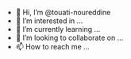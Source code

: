 - 👋 Hi, I’m @touati-noureddine
- 👀 I’m interested in ...
- 🌱 I’m currently learning ...
- 💞️ I’m looking to collaborate on ...
- 📫 How to reach me ...

<!---
touati-noureddine/touati-noureddine is a ✨ special ✨ repository because its `README.md` (this file) appears on your GitHub profile.
You can click the Preview link to take a look at your changes.
--->
